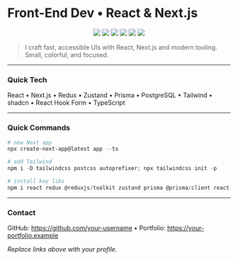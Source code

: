 <!-- Short, colorful README -->

# Front-End Dev • React & Next.js

<p align="center">
  <img src="https://img.shields.io/badge/React-61DAFB?style=for-the-badge&logo=react&logoColor=white" />
  <img src="https://img.shields.io/badge/Next.js-000000?style=for-the-badge&logo=nextdotjs&logoColor=white" />
  <img src="https://img.shields.io/badge/Redux-764ABC?style=for-the-badge&logo=redux&logoColor=white" />
  <img src="https://img.shields.io/badge/Prisma-2D3748?style=for-the-badge&logo=prisma&logoColor=white" />
  <img src="https://img.shields.io/badge/Postgres-336791?style=for-the-badge&logo=postgresql&logoColor=white" />
  <img src="https://img.shields.io/badge/Tailwind-06B6D4?style=for-the-badge&logo=tailwindcss&logoColor=white" />
</p>

> I craft fast, accessible UIs with React, Next.js and modern tooling. Small, colorful, and focused.

---

### Quick Tech

React • Next.js • Redux • Zustand • Prisma • PostgreSQL • Tailwind • shadcn • React Hook Form • TypeScript

---

### Quick Commands

```powershell
# new Next app
npx create-next-app@latest app --ts

# add Tailwind
npm i -D tailwindcss postcss autoprefixer; npx tailwindcss init -p

# install key libs
npm i react redux @reduxjs/toolkit zustand prisma @prisma/client react-hook-form react-router-dom
```

---

### Contact

GitHub: https://github.com/your-username • Portfolio: https://your-portfolio.example

_Replace links above with your profile._
